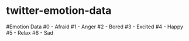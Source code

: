 # twitter-emotion-data


#Emotion Data
#0 - Afraid
#1 - Anger
#2 - Bored
#3 - Excited
#4 - Happy
#5 - Relax
#6 - Sad
